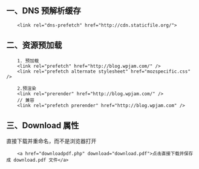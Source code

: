 ## 一、DNS 预解析缓存

        <link rel="dns-prefetch" href="http://cdn.staticfile.org/">

## 二、资源预加载

        1. 预加载
        <link rel="prefetch" href="http://blog.wpjam.com/" />
        <link rel="prefetch alternate stylesheet" href="mozspecific.css" />

        2.预渲染
        <link rel="prerender" href="http://blog.wpjam.com/" />
        // 兼容
        <link rel="prefetch prerender" href="http://blog.wpjam.com" />

## 三、Download 属性

直接下载并重命名，而不是浏览器打开

        <a href="downloadpdf.php" download="download.pdf">点击直接下载并保存成 download.pdf 文件</a>